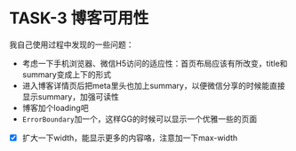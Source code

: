 # TASK-3 博客可用性

我自己使用过程中发现的一些问题：

* 考虑一下手机浏览器、微信H5访问的适应性：首页布局应该有所改变，title和summary变成上下的形式
* 进入博客详情页后把meta里头也加上summary，以便微信分享的时候能直接显示summary，加强可读性
* 博客加个loading吧
* `ErrorBoundary`加一个，这样GG的时候可以显示一个优雅一些的页面
* [x] 扩大一下width，能显示更多的内容咯，注意加一下max-width
